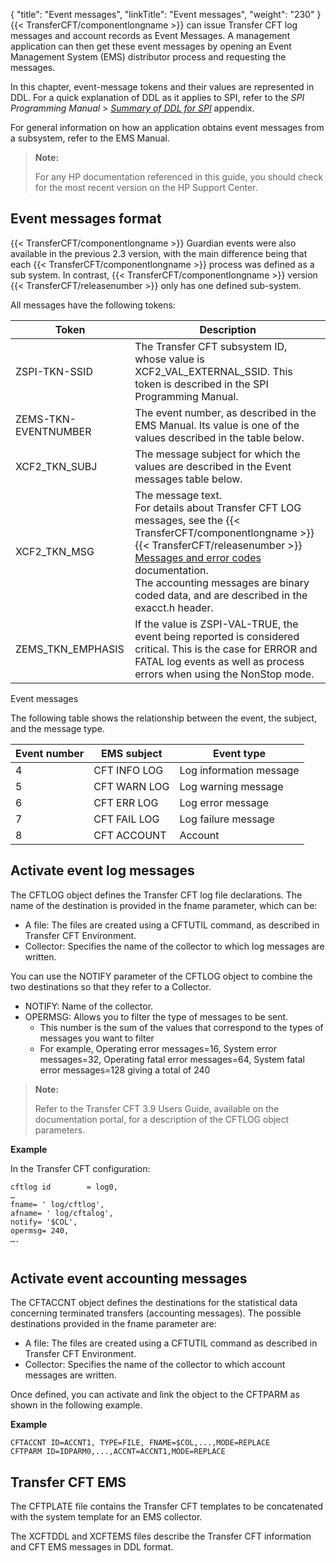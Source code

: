 {
    "title": "Event messages",
    "linkTitle": "Event messages",
    "weight": "230"
}{{< TransferCFT/componentlongname  >}} can issue Transfer CFT log messages and account records as Event Messages. A management application can then get these event messages by opening an Event Management System (EMS) distributor process and requesting the messages.

In this chapter, event-message tokens and their values are represented in DDL. For a quick explanation of DDL as it applies to SPI, refer to the *SPI Programming Manual* &gt; *[Summary of DDL for SPI](http://h20565.www2.hpe.com/hpsc/doc/public/display?sp4ts.oid=4201303&docId=emr_na-c02131958&docLocale=en_US)* appendix.

For general information on how an application obtains event messages from a subsystem, refer to the EMS Manual.

> **Note:**
>
> For any HP documentation referenced in this guide, you should check for the most recent version on the HP Support Center.

## Event messages format

{{< TransferCFT/componentlongname  >}} Guardian events were also available in the previous 2.3 version, with the main difference being that each {{< TransferCFT/componentlongname  >}} process was defined as a sub system. In contrast, {{< TransferCFT/componentlongname  >}} version {{< TransferCFT/releasenumber  >}}  only has one defined sub-system.

All messages have the following tokens:


| Token  | Description  |
| --- | --- |
| ZSPI-TKN-SSID  |  The Transfer CFT subsystem ID, whose value is XCF2_VAL_EXTERNAL_SSID. This token is described in the SPI Programming Manual.  |
| ZEMS-TKN-EVENTNUMBER  |  The event number, as described in the EMS Manual. Its value is one of the values described in the table below.  |
| XCF2_TKN_SUBJ  |  The message subject for which the values are described in the Event messages table below.  |
| XCF2_TKN_MSG  |  The message text.<br/>For details about Transfer CFT LOG messages, see the {{< TransferCFT/componentlongname  >}} {{< TransferCFT/releasenumber  >}} <a href="https://docs.axway.com/bundle/TransferCFT_38_UsersGuide_allOS_en_HTML5/page/Content/Troubleshooting/Messages_and_Codes/Messages_and_error_codes_Start_here_1.htm">Messages and error codes</a> documentation.<br/>The accounting messages are binary coded data, and are described in the exacct.h header.  |
| ZEMS_TKN_EMPHASIS  | If the value is ZSPI-VAL-TRUE, the event being reported is considered critical. This is the case for ERROR and FATAL log events as well as process errors when using the NonStop mode.  |


Event messages

The following table shows the relationship between the event, the subject, and the message type.


| Event number  | EMS subject  | Event type  |
| --- | --- | --- |
| 4  | CFT INFO LOG  | Log information message  |
| 5  | CFT WARN LOG  | Log warning message  |
| 6  | CFT ERR LOG  | Log error message  |
| 7  | CFT FAIL LOG  | Log failure message  |
| 8  | CFT ACCOUNT  | Account  |


## Activate event log messages

The CFTLOG object defines the Transfer CFT log file declarations. The name of the destination is provided in the fname parameter, which can be:

-   A file: The files are created using a CFTUTIL command, as described in Transfer CFT Environment.
-   Collector: Specifies the name of the collector to which log messages are written.

You can use the NOTIFY parameter of the CFTLOG object to combine the two destinations so that they  refer to a Collector.

-   NOTIFY: Name of the collector.
-   OPERMSG: Allows you to filter the type of messages to be sent.
    -   This number is the sum of the values that correspond to the types of messages you want to filter
    -   For example, Operating error messages=16, System error messages=32, Operating fatal error messages=64, System fatal error messages=128 giving a total of 240

> **Note:**
>
> Refer to the Transfer CFT 3.9 Users Guide, available on the documentation portal, for a description of the CFTLOG object parameters.

**Example**

In the Transfer CFT configuration:

```
cftlog id        = log0,
…
fname= ' log/cftlog',
afname= ' log/cftalog',
notify= '$COL',
opermsg= 240,
….
 
```

## Activate event accounting messages

The CFTACCNT object defines the destinations for the statistical data concerning terminated transfers (accounting messages). The possible destinations provided in the fname parameter are:

-   A file: The files are created using a CFTUTIL command as described in Transfer CFT Environment.
-   Collector: Specifies the name of the collector to which account messages are written.

Once defined, you can activate and link the object  to the CFTPARM as shown in the following example.

**Example**

```
CFTACCNT ID=ACCNT1, TYPE=FILE, FNAME=$COL,...,MODE=REPLACE
CFTPARM ID=IDPARM0,...,ACCNT=ACCNT1,MODE=REPLACE
```

## Transfer CFT EMS

The CFTPLATE file contains the Transfer CFT templates to be concatenated with the system template for an EMS collector.

The XCFTDDL and XCFTEMS files describe the Transfer CFT information and CFT EMS messages in DDL format.
